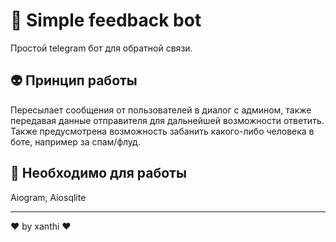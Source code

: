 # 💬 Simple feedback bot
Простой telegram бот для обратной связи.

## 👽 Принцип работы
Пересылает сообщения от пользователей в диалог с админом, также передавая данные отправителя для дальнейшей возможности ответить. Также предусмотрена возможность забанить какого-либо человека в боте, например за спам/флуд.

## 🚀 Необходимо для работы
Aiogram, Aiosqlite

____

❤️ by xanthi ❤️
